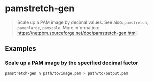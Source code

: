 # pamstretch-gen

> Scale up a PAM image by decimal values. See also: `pamstretch`, `pamenlarge`, `pamscale`. More information: <https://netpbm.sourceforge.net/doc/pamstretch-gen.html>.

## Examples

### Scale up a PAM image by the specified decimal factor

```bash
pamstretch-gen n path/to/image.pam > path/to/output.pam
```
